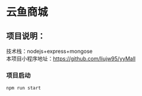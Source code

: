 云鱼商城
=========
项目说明：
---------
 技术栈：nodejs+express+mongose
 <br>本项目小程序地址：https://github.com/liujw95/yyMall

### 项目启动
``npm run start ``

